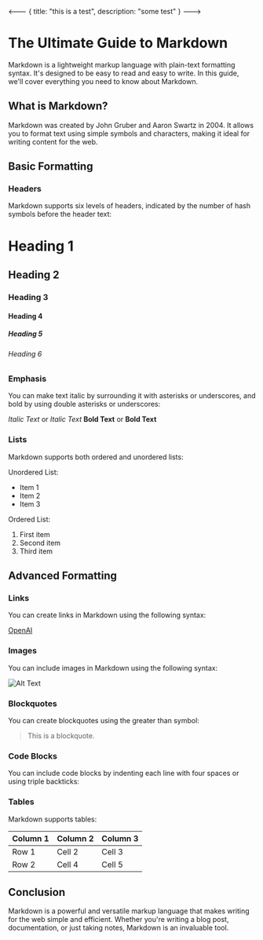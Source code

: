 <---
{
  title: "this is a test", 
  description: "some test"
  }
--->


# The Ultimate Guide to Markdown

Markdown is a lightweight markup language with plain-text formatting syntax. It's designed to be easy to read and easy to write. In this guide, we'll cover everything you need to know about Markdown.

## What is Markdown?

Markdown was created by John Gruber and Aaron Swartz in 2004. It allows you to format text using simple symbols and characters, making it ideal for writing content for the web.

## Basic Formatting

### Headers

Markdown supports six levels of headers, indicated by the number of hash symbols before the header text:

# Heading 1
## Heading 2
### Heading 3
#### Heading 4
##### Heading 5
###### Heading 6

### Emphasis

You can make text italic by surrounding it with asterisks or underscores, and bold by using double asterisks or underscores:

*Italic Text* or _Italic Text_
**Bold Text** or __Bold Text__

### Lists

Markdown supports both ordered and unordered lists:

Unordered List:
- Item 1
- Item 2
- Item 3

Ordered List:
1. First item
2. Second item
3. Third item

## Advanced Formatting

### Links

You can create links in Markdown using the following syntax:

[OpenAI](https://openai.com)

### Images

You can include images in Markdown using the following syntax:

![Alt Text](https://example.com/image.jpg)

### Blockquotes

You can create blockquotes using the greater than symbol:

> This is a blockquote.

### Code Blocks

You can include code blocks by indenting each line with four spaces or using triple backticks:


### Tables

Markdown supports tables:

| Column 1 | Column 2 | Column 3 |
|----------|----------|----------|
| Row 1    | Cell 2   | Cell 3   |
| Row 2    | Cell 4   | Cell 5   |

## Conclusion

Markdown is a powerful and versatile markup language that makes writing for the web simple and efficient. Whether you're writing a blog post, documentation, or just taking notes, Markdown is an invaluable tool.
